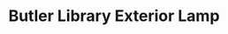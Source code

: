 ---
_date: circa 1933-1934
derivativo_link: https://derivativo-2.library.columbia.edu/iiif/2/ldpd:341216/
dlc_link: https://dlc.library.columbia.edu/catalog/cul:hhmgqnk9nq
format: photographs
iiif_json: https://derivativo-2.library.columbia.edu/iiif/2/ldpd:341216/info.json
name: Beals, A. Tennyson
native_jpg: https://derivativo-2.library.columbia.edu/iiif/2/ldpd:341216/full/!768,768/0/native.jpg
shelf_location: Box no. Box 162, Folder no. Folder 13 (Buildings & Grounds - Morningside
  - Butler Library, exterior), Historical Photograph Collection
subjects: Academic libraries; New York (N.Y.); Butler Library
summary: View of one of the light fixtures on the outside of Butler Library, ca. 1933-34.
title: Butler Library Exterior Lamp
layout: photo-page
---